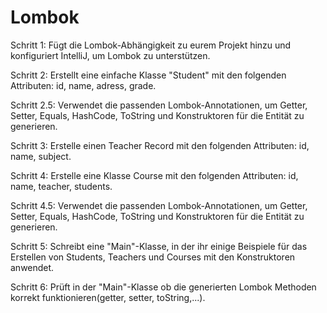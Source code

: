 # Lombok

Schritt 1: Fügt die Lombok-Abhängigkeit zu eurem Projekt hinzu und konfiguriert IntelliJ, um Lombok zu unterstützen.

Schritt 2: Erstellt eine einfache Klasse "Student" mit den folgenden Attributen: id, name, adress, grade.

Schritt 2.5: Verwendet die passenden Lombok-Annotationen, um Getter, Setter, Equals, HashCode, ToString und Konstruktoren für die Entität zu generieren.

Schritt 3: Erstelle einen Teacher Record mit den folgenden Attributen: id, name, subject.

Schritt 4: Erstelle eine Klasse Course mit den folgenden Attributen: id, name, teacher, students.

Schritt 4.5: Verwendet die passenden Lombok-Annotationen, um Getter, Setter, Equals, HashCode, ToString und Konstruktoren für die Entität zu generieren.

Schritt 5: Schreibt eine "Main"-Klasse, in der ihr einige Beispiele für das Erstellen von Students, Teachers und Courses mit den Konstruktoren anwendet.

Schritt 6: Prüft in der "Main"-Klasse ob die generierten Lombok Methoden korrekt funktionieren(getter, setter, toString,...).
